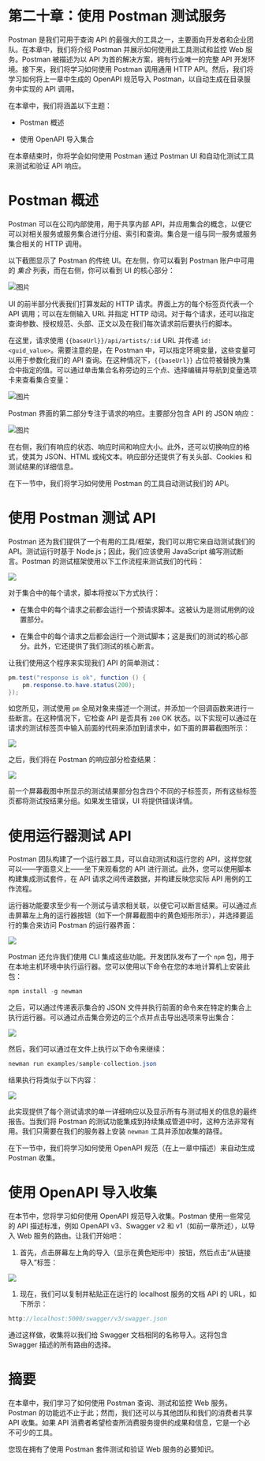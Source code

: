 # 第二十章：使用 Postman 测试服务

Postman 是我们可用于查询 API 的最强大的工具之一，主要面向开发者和企业团队。在本章中，我们将介绍 Postman 并展示如何使用此工具测试和监控 Web 服务。Postman 被描述为以 API 为首的解决方案，拥有行业唯一的完整 API 开发环境。接下来，我们将学习如何使用 Postman 调用通用 HTTP API。然后，我们将学习如何将上一章中生成的 OpenAPI 规范导入 Postman，以自动生成在目录服务中实现的 API 调用。

在本章中，我们将涵盖以下主题：

+   Postman 概述

+   使用 OpenAPI 导入集合

在本章结束时，你将学会如何使用 Postman 通过 Postman UI 和自动化测试工具来测试和验证 API 响应。

# Postman 概述

Postman 可以在公司内部使用，用于共享内部 API，并应用集合的概念，以便它可以对相关服务或服务集合进行分组、索引和查询。集合是一组与同一服务或服务集合相关的 HTTP 调用。

以下截图显示了 Postman 的传统 UI。在左侧，你可以看到 Postman 账户中可用的 *集合* 列表，而在右侧，你可以看到 UI 的核心部分：

![图片](img/90eb6aca-fc74-4044-99f6-c0a5a9ae01a6.png)

UI 的前半部分代表我们打算发起的 HTTP 请求。界面上方的每个标签页代表一个 API 调用；可以在左侧输入 URL 并指定 HTTP 动词。对于每个请求，还可以指定查询参数、授权规范、头部、正文以及在我们每次请求前后要执行的脚本。

在这里，请求使用 `{{baseUrl}}/api/artists/:id` URL 并传递 `id:<guid_value>`。需要注意的是，在 Postman 中，可以指定环境变量，这些变量可以用于参数化我们的 API 查询。在这种情况下，`{{baseUrl}}` 占位符被替换为集合中指定的值。可以通过单击集合名称旁边的三个点、选择编辑并导航到变量选项卡来查看集合变量：

![图片](img/fcff8238-3dba-42eb-87ba-b7b5daf53bde.png)

Postman 界面的第二部分专注于请求的响应。主要部分包含 API 的 JSON 响应：

![图片](img/03db581c-8a6a-4f36-8d11-67f4463c8cae.png)

在右侧，我们有响应的状态、响应时间和响应大小。此外，还可以切换响应的格式，使其为 JSON、HTML 或纯文本。响应部分还提供了有关头部、Cookies 和测试结果的详细信息。

在下一节中，我们将学习如何使用 Postman 的工具自动测试我们的 API。

# 使用 Postman 测试 API

Postman 还为我们提供了一个有用的工具/框架，我们可以用它来自动测试我们的 API。测试运行时基于 Node.js；因此，我们应该使用 JavaScript 编写测试断言。Postman 的测试框架使用以下工作流程来测试我们的代码：

![](img/007fe9da-7399-431b-ad1a-335f4959ccc7.png)

对于集合中的每个请求，脚本将按以下方式执行：

+   在集合中的每个请求之前都会运行一个预请求脚本。这被认为是测试用例的设置部分。

+   在集合中的每个请求之后都会运行一个测试脚本；这是我们的测试的核心部分。此外，它还提供了我们测试的核心断言。

让我们使用这个程序来实现我们 API 的简单测试：

```cs
pm.test("response is ok", function () {
    pm.response.to.have.status(200);
});
```

如您所见，测试使用 `pm` 全局对象来描述一个测试，并添加一个回调函数来进行一些断言。在这种情况下，它检查 API 是否具有 `200` OK 状态。以下实现可以通过在请求的测试标签页中输入前面的代码来添加到请求中，如下面的屏幕截图所示：

![](img/5e379cc0-c364-441a-82fe-9ecf0519dfc1.png)

之后，我们将在 Postman 的响应部分检查结果：

![](img/1ca0e823-f4e5-4c7d-b5ca-a1f561d0a2e8.png)

前一个屏幕截图中所显示的测试结果部分包含四个不同的子标签页，所有这些标签页都将测试按结果分组。如果发生错误，UI 将提供错误详情。

# 使用运行器测试 API

Postman 团队构建了一个运行器工具，可以自动测试和运行您的 API，这样您就可以——字面意义上——坐下来观看您的 API 进行测试。此外，您可以使用脚本构建集成测试套件，在 API 请求之间传递数据，并构建反映您实际 API 用例的工作流程。

运行器功能要求至少有一个测试与请求相关联，以便它可以断言结果。可以通过点击屏幕左上角的运行器按钮（如下一个屏幕截图中的黄色矩形所示），并选择要运行的集合来访问 Postman 的运行器界面：

![](img/e8d6489f-8217-47df-baff-5841911b1d2f.png)

Postman 还允许我们使用 CLI 集成这些功能。开发团队发布了一个 `npm` 包，用于在本地主机环境中执行运行器。您可以使用以下命令在您的本地计算机上安装此包：

```cs
npm install -g newman

```

之后，可以通过传递表示集合的 JSON 文件并执行前面的命令来在特定的集合上执行运行器。可以通过点击集合旁边的三个点并点击导出选项来导出集合：

![](img/16d976d6-9b72-4a18-ade8-104bb5d2741f.png)

然后，我们可以通过在文件上执行以下命令来继续：

```cs
newman run examples/sample-collection.json
```

结果执行将类似于以下内容：

![](img/f06b7f68-082e-4de4-ad13-042d963e41fd.png)

此实现提供了每个测试请求的单一详细响应以及显示所有与测试相关的信息的最终报告。当我们将 Postman 的测试功能集成到持续集成管道中时，这种方法非常有用。我们只需要在我们的服务器上安装 `newman` 工具并添加收集的路径。

在下一节中，我们将学习如何使用 OpenAPI 规范（在上一章中描述）来自动生成 Postman 收集。

# 使用 OpenAPI 导入收集

在本节中，您将学习如何使用 OpenAPI 规范导入收集。Postman 使用一些常见的 API 描述标准，例如 OpenAPI v3、Swagger v2 和 v1（如前一章所述），以导入 Web 服务的路由。让我们开始吧：

1.  首先，点击屏幕左上角的导入（显示在黄色矩形中）按钮，然后点击“从链接导入”标签：

![](img/fef80a91-2a6f-48aa-afd7-30e88edc7985.png)

1.  现在，我们可以复制并粘贴正在运行的 localhost 服务的文档 API 的 URL，如下所示：

```cs
http://localhost:5000/swagger/v3/swagger.json
```

通过这样做，收集将以我们给 Swagger 文档相同的名称导入。这将包含 Swagger 描述的所有路由的选择。

# 摘要

在本章中，我们学习了如何使用 Postman 查询、测试和监控 Web 服务。Postman 的功能远不止于此；然而，我们还可以与其他团队和我们的消费者共享 API 收集。如果 API 消费者希望检查所消费服务提供的成果和信息，它是一个必不可少的工具。

您现在拥有了使用 Postman 套件测试和验证 Web 服务的必要知识。
